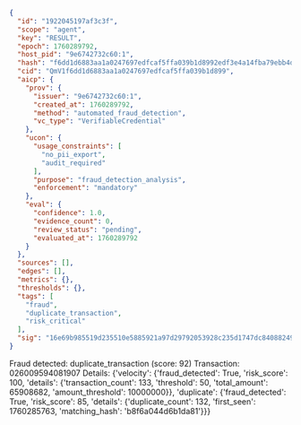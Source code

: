 ```json
{
  "id": "1922045197af3c3f",
  "scope": "agent",
  "key": "RESULT",
  "epoch": 1760289792,
  "host_pid": "9e6742732c60:1",
  "hash": "f6dd1d6883aa1a0247697edfcaf5ffa039b1d8992edf3e4a14fba79ebb4d365d",
  "cid": "QmV1f6dd1d6883aa1a0247697edfcaf5ffa039b1d899",
  "aicp": {
    "prov": {
      "issuer": "9e6742732c60:1",
      "created_at": 1760289792,
      "method": "automated_fraud_detection",
      "vc_type": "VerifiableCredential"
    },
    "ucon": {
      "usage_constraints": [
        "no_pii_export",
        "audit_required"
      ],
      "purpose": "fraud_detection_analysis",
      "enforcement": "mandatory"
    },
    "eval": {
      "confidence": 1.0,
      "evidence_count": 0,
      "review_status": "pending",
      "evaluated_at": 1760289792
    }
  },
  "sources": [],
  "edges": [],
  "metrics": {},
  "thresholds": {},
  "tags": [
    "fraud",
    "duplicate_transaction",
    "risk_critical"
  ],
  "sig": "16e69b985519d235510e5885921a97d29792053928c235d1747dc84088249c97"
}
```

Fraud detected: duplicate_transaction (score: 92)
Transaction: 026009594081907
Details: {'velocity': {'fraud_detected': True, 'risk_score': 100, 'details': {'transaction_count': 133, 'threshold': 50, 'total_amount': 65908682, 'amount_threshold': 10000000}}, 'duplicate': {'fraud_detected': True, 'risk_score': 85, 'details': {'duplicate_count': 132, 'first_seen': 1760285763, 'matching_hash': 'b8f6a044d6b1da81'}}}